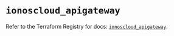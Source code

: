 # `ionoscloud_apigateway`

Refer to the Terraform Registry for docs: [`ionoscloud_apigateway`](https://registry.terraform.io/providers/ionos-cloud/ionoscloud/6.5.3/docs/resources/apigateway).
